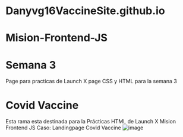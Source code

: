 # Danyvg16VaccineSite.github.io
# Mision-Frontend-JS
# Semana 3
Page para practicas de Launch X page CSS y HTML para la semana 3
# Covid Vaccine
Esta rama esta destinada para la Prácticas HTML de Launch X Mision Frontend JS Caso: Landingpage Covid Vaccine
![image](https://user-images.githubusercontent.com/55168564/158289739-20d232ef-f397-4715-aaec-7d46488ea49e.png)
